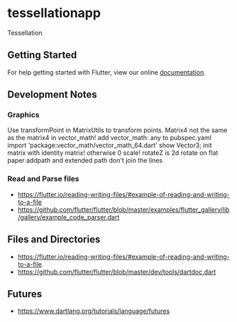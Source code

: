 # tessellationapp

Tessellation

## Getting Started

For help getting started with Flutter, view our online
[documentation](http://flutter.io/).

## Development Notes

### Graphics
Use transformPoint in MatrixUtils to transform points.
Matrix4 not the same as the matrix4 in vector_math!
add vector_math: any to pubspec.yaml
import 'package:vector_math/vector_math_64.dart' show Vector3;
init matrix with identity matrix! otherwise 0 scale!
rotateZ is 2d rotate on flat paper
addpath and extended path don't join the lines

### Read and Parse files
* https://flutter.io/reading-writing-files/#example-of-reading-and-writing-to-a-file
* https://github.com/flutter/flutter/blob/master/examples/flutter_gallery/lib/gallery/example_code_parser.dart

## Files and Directories

* https://flutter.io/reading-writing-files/#example-of-reading-and-writing-to-a-file
* https://github.com/flutter/flutter/blob/master/dev/tools/dartdoc.dart

## Futures

* https://www.dartlang.org/tutorials/language/futures
